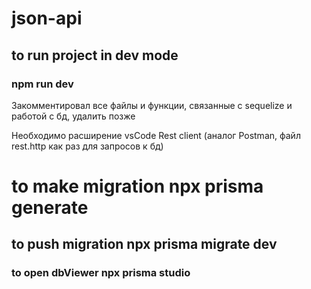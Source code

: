 # json-api

## to run project in dev mode 
### npm run dev

Закомментировал все файлы и функции, связанные с sequelize и работой с бд, удалить позже

Необходимо расширение vsCode Rest client (аналог Postman, файл rest.http как раз для запросов к бд)

# to make migration npx prisma generate
## to push migration npx prisma migrate dev
### to open dbViewer npx prisma studio